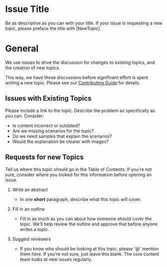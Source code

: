 # Issue Title

Be as descriptive as you can with your title. If your issue is requesting
a new topic, please preface the title with [NewTopic].

# General

We use issues to drive the discussion for changes to
existing topics, and the creation of new topics.

This way, we have those discussions before significant
effort is spent writing a new topic. Please see our
[Contributing Guide](https://github.com/dotnet/core-docs/blob/master/CONTRIBUTING.md)
for details.

## Issues with Existing Topics

Please include a link to the topic. Describe the problem as specifically as you can. Consider:  

- Is content incorrect or outdated?
- Are we missing scenarios for the topic?
- Do we need samples that explain the scenarios?
- Would the explanation be clearer with images?

## Requests for new Topics

Tell us where this topic should go in the Table of Contents. If you're not sure, consider
where you looked for this information before opening an
issue.

1. Write an abstract

   - In one **short** paragraph, describe what this topic will cover.

2. Fill in an outline

    - Fill in as much as you can about how someone should cover the topic. We'll help review the outline and approve that before anyone writes a  topic.

3. Suggest reviewers

    - If you know who should be looking at this topic, please '@' mention them here. If you're not sure, just leave this blank. The core content team looks at new issues regularly.
